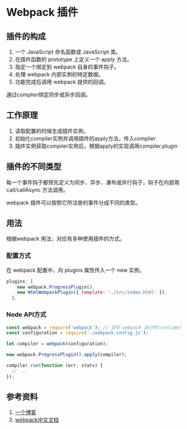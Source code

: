 # Webpack 插件

## 插件的构成
1. 一个 JavaScript 命名函数或 JavaScript 类。
2. 在插件函数的 prototype 上定义一个 apply 方法。
3. 指定一个绑定到 webpack 自身的事件钩子。
4. 处理 webpack 内部实例的特定数据。
5. 功能完成后调用 webpack 提供的回调。

通过complier绑定同步或异步回调。

## 工作原理
1. 读取配置的时候生成插件实例。
2. 初始化compiler实例并调用插件的apply方法，传入complier
3. 插件实例获取compiler实例后，根据apply的实现调用compiler.plugin

## 插件的不同类型
每一个事件钩子都预先定义为同步、异步、瀑布或并行钩子，钩子在内部用 call/callAsync 方法调用。

webpack 插件可以按照它所注册的事件分成不同的类型。

## 用法
根据webpack 用法，对应有多种使用插件的方式。

### 配置方式
在 webpack 配置中，向 plugins 属性传入一个 new 实例。
```js
plugins: [
    new webpack.ProgressPlugin(),
    new HtmlWebpackPlugin({ template: './src/index.html' }),
  ],
```
### Node API方式

```js
const webpack = require('webpack'); // 访问 webpack 运行时(runtime)
const configuration = require('./webpack.config.js');

let compiler = webpack(configuration);

new webpack.ProgressPlugin().apply(compiler);

compiler.run(function (err, stats) {
  // ...
});

```



## 参考资料
1. [一个博客](https://blog.csdn.net/frontend_frank/article/details/106205260)
2. [webpack中文文档](https://webpack.docschina.org/contribute/writing-a-plugin/#creating-a-plugin)